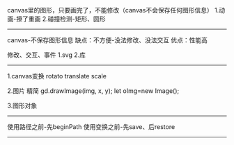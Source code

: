 canvas里的图形，只要画完了，不能修改（canvas不会保存任何图形信息）
1.动画-擦了重画
2.碰撞检测-矩形、圆形

---------------------------------------------

canvas-不保存图形信息
缺点：不方便-没法修改、没法交互
优点：性能高

修改、交互、事件
1.svg
2.库

---------------------------------------------

1.canvas变换
  rotato
  translate
  scale

2.图片
  精简 gd.drawImage(img, x, y);
  let oImg=new Image();

  
3.图形对象

---------------------------------------------

使用路径之前-先beginPath
使用变换之前-先save、后restore

---------------------------------------------
